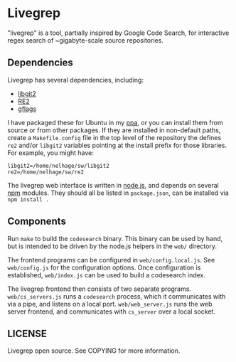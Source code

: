 Livegrep
========

"livegrep" is a tool, partially inspired by Google Code Search, for
interactive regex search of ~gigabyte-scale source repositories.

Dependencies
------------

Livegrep has several dependencies, including:

 - [libgit2][libgit2]
 - [RE2][re2]
 - [gflags][gflags]


I have packaged these for Ubuntu in my [ppa][lg-ppa], or you can
install them from source or from other packages. If they are installed
in non-default paths, create a `Makefile.config` file in the top level
of the repository the defines `re2` and/or `libgit2` variables
pointing at the install prefix for those libraries. For example, you
might have:

    libgit2=/home/nelhage/sw/libgit2
    re2=/home/nelhage/sw/re2

[libgit2]: http://libgit2.github.com/
[re2]: http://code.google.com/p/re2/
[gflags]: https://code.google.com/p/gflags/?redir=1
[lg-ppa]: https://launchpad.net/~nelhage/+archive/livegrep

The livegrep web interface is written in [node.js][node], and depends
on several [npm][npm] modules. They should all be listed in
`package.json`, can be installed via `npm install .`

[node]: http://nodejs.org/
[npm]: https://npmjs.org/

Components
----------

Run `make` to build the `codesearch` binary. This binary can be used
by hand, but is intended to be driven by the node.js helpers in the
`web/` directory.

The frontend programs can be configured in `web/config.local.js`. See
`web/config.js` for the configuration options. Once configuration is
established, `web/index.js` can be used to build a codesearch index.

The livegrep frontend then consists of two separate
programs. `web/cs_servers.js` runs a `codesearch` process, which it
communicates with via a pipe, and listens on a local
port. `web/web_server.js` runs the web server frontend, and
communicates with `cs_server` over a local socket.


LICENSE
-------

Livegrep open source. See COPYING for more information.
